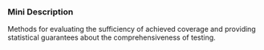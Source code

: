### Mini Description

Methods for evaluating the sufficiency of achieved coverage and providing statistical guarantees about the comprehensiveness of testing.

